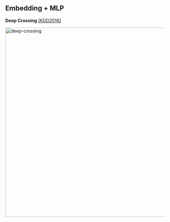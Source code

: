 ## Embedding + MLP

**Deep Crossing** [[KDD2016]](https://www.kdd.org/kdd2016/papers/files/adf0975-shanA.pdf)

<img src="https://github.com/zixi-liu/Sparrow-Recsys/blob/main/Knowledge-Base/Img/deep-crossing.png" alt="deep-crossing" width = "600px" />

